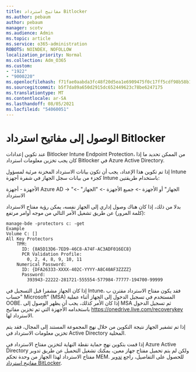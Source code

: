 ```yaml
---
title: مفاتيح استرداد Bitlocker
ms.author: pebaum
author: pebaum
manager: scotv
ms.audience: Admin
ms.topic: article
ms.service: o365-administration
ROBOTS: NOINDEX, NOFOLLOW
localization_priority: Normal
ms.collection: Adm_O365
ms.custom:
- "1922"
- "9000220"
ms.openlocfilehash: f71fae0aabda3fc48f20d5ea1e6909475f0c17ff5cdf98b58b1403bd2e291c19
ms.sourcegitcommit: b5f7da89a650d2915dc652449623c78be6247175
ms.translationtype: MT
ms.contentlocale: ar-SA
ms.lasthandoff: 08/05/2021
ms.locfileid: "54060051"
---
```

# <a name="accessing-bitlocker-recovery-keys"></a>الوصول إلى مفاتيح استرداد Bitlocker

عند تكوين إعدادات Bitlocker Intune Endpoint Protection، من الممكن تحديد ما إذا كان يجب تخزين معلومات استرداد Bitlocker في Azure Active Directory.

إذا تم تكوين هذا الإعداد، يجب أن تكون بيانات الاسترداد المخزنة مرئية لمسؤول Intune كجزء من بيانات سجل الجهاز في شفرة أجهزة Intune باستخدام طريقتين:

الأجهزة - أجهزة Azure AD -> "الجهاز" أو الأجهزة -> جميع الأجهزة -> "الجهاز" -> الاسترداد

بدلا من ذلك، إذا كان هناك وصول إداري إلى الجهاز نفسه، يمكن رؤية مفتاح الاسترداد (كلمة المرور) عن طريق تشغيل الأمر التالي من موجه أوامر مرتفع:

```
manage-bde -protectors c: -get
Example
Volume C: []
All Key Protectors
    TPM:
      ID: {8A5D13D6-7ED9-46C8-A74F-AC3ADF016EC8}
      PCR Validation Profile:
        0, 2, 4, 8, 9, 10, 11
    Numerical Password:
      ID: {DFA26333-XXXX-402C-YYYY-A8C40AF3ZZZZ}
      Password:
        393943-22222-281721-555554-577984-77777-194700-99999
```
إذا كان الجهاز مشفرا قبل التسجيل في Intune، فقد يكون مفتاح الاسترداد مقترن ب "حساب Microsoft" (MSA) المستخدم في تسجيل الدخول إلى الجهاز أثناء عملية OOBE. إذا كان الأمر كذلك، يجب أن يظهر الوصول إلى MSA ثم تسجيل الدخول باستخدامه الأجهزة التي تم تخزين مفاتيح  https://onedrive.live.com/recoverykey الاسترداد لها.
 
إذا تم تشفير الجهاز نتيجة التكوين من خلال نهج المجموعة المستند إلى المجال، فقد يتم تخزين معلومات الاسترداد في Active Directory المحلية.

إذا قمت بتكوين نهج حماية نقطة النهاية لتخزين مفتاح الاسترداد في Azure Active Directory ولكن لم يتم تحميل مفتاح جهاز معين، يمكنك تشغيل التحميل عن طريق تدوير مفتاح الاسترداد لهذا الجهاز من وحدة تحكم MEM. للحصول على التفاصيل، راجع [تدوير مفاتيح استرداد BitLocker](https://docs.microsoft.com/mem/intune/protect/encrypt-devices#view-details-for-recovery-keys).

